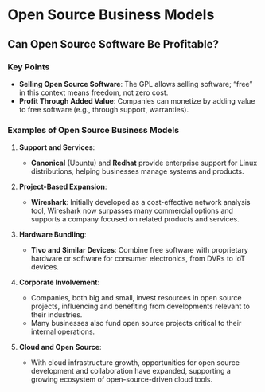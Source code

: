 # Open Source Business Models

## Can Open Source Software Be Profitable?

### Key Points
- **Selling Open Source Software**: The GPL allows selling software; “free” in this context means freedom, not zero cost.
- **Profit Through Added Value**: Companies can monetize by adding value to free software (e.g., through support, warranties).

### Examples of Open Source Business Models

1. **Support and Services**:
   - **Canonical** (Ubuntu) and **Redhat** provide enterprise support for Linux distributions, helping businesses manage systems and products.

2. **Project-Based Expansion**:
   - **Wireshark**: Initially developed as a cost-effective network analysis tool, Wireshark now surpasses many commercial options and supports a company focused on related products and services.

3. **Hardware Bundling**:
   - **Tivo and Similar Devices**: Combine free software with proprietary hardware or software for consumer electronics, from DVRs to IoT devices.

4. **Corporate Involvement**:
   - Companies, both big and small, invest resources in open source projects, influencing and benefiting from developments relevant to their industries.
   - Many businesses also fund open source projects critical to their internal operations.

5. **Cloud and Open Source**:
   - With cloud infrastructure growth, opportunities for open source development and collaboration have expanded, supporting a growing ecosystem of open-source-driven cloud tools.

